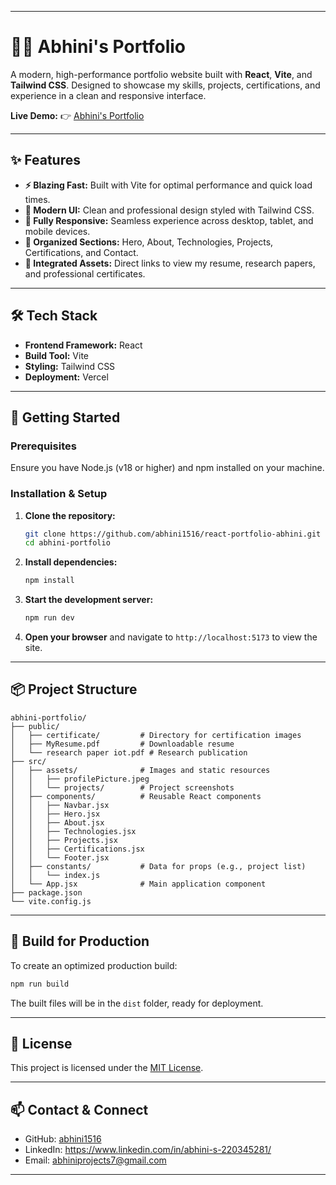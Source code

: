 
***

# **👩‍💻 Abhini's Portfolio**

A modern, high-performance portfolio website built with **React**, **Vite**, and **Tailwind CSS**. Designed to showcase my skills, projects, certifications, and experience in a clean and responsive interface.

**Live Demo:** 👉 [Abhini's Portfolio](https://abhini-portfolio.vercel.app/)

---

## **✨ Features**

- **⚡ Blazing Fast:** Built with Vite for optimal performance and quick load times.
- **🎨 Modern UI:** Clean and professional design styled with Tailwind CSS.
- **📱 Fully Responsive:** Seamless experience across desktop, tablet, and mobile devices.
- **📂 Organized Sections:** Hero, About, Technologies, Projects, Certifications, and Contact.
- **🔗 Integrated Assets:** Direct links to view my resume, research papers, and professional certificates.

---

## **🛠️ Tech Stack**

- **Frontend Framework:** React
- **Build Tool:** Vite
- **Styling:** Tailwind CSS
- **Deployment:** Vercel

---

## **🚀 Getting Started**

### **Prerequisites**

Ensure you have Node.js (v18 or higher) and npm installed on your machine.

### **Installation & Setup**

1.  **Clone the repository:**
    ```bash
    git clone https://github.com/abhini1516/react-portfolio-abhini.git
    cd abhini-portfolio
    ```

2.  **Install dependencies:**
    ```bash
    npm install
    ```

3.  **Start the development server:**
    ```bash
    npm run dev
    ```
4.  **Open your browser** and navigate to `http://localhost:5173` to view the site.

---

## **📦 Project Structure**

```
abhini-portfolio/
├── public/
│   ├── certificate/         # Directory for certification images
│   ├── MyResume.pdf         # Downloadable resume
│   └── research paper iot.pdf # Research publication
├── src/
│   ├── assets/              # Images and static resources
│   │   ├── profilePicture.jpeg
│   │   └── projects/        # Project screenshots
│   ├── components/          # Reusable React components
│   │   ├── Navbar.jsx
│   │   ├── Hero.jsx
│   │   ├── About.jsx
│   │   ├── Technologies.jsx
│   │   ├── Projects.jsx
│   │   ├── Certifications.jsx
│   │   └── Footer.jsx
│   ├── constants/           # Data for props (e.g., project list)
│   │   └── index.js
│   └── App.jsx              # Main application component
├── package.json
└── vite.config.js
```

---

## **🔧 Build for Production**

To create an optimized production build:

```bash
npm run build
```

The built files will be in the `dist` folder, ready for deployment.

---

## **📄 License**

This project is licensed under the  [MIT License](LICENSE).

---

## **📫 Contact & Connect**

- GitHub: [abhini1516](https://github.com/abhini1516)  
- LinkedIn: https://www.linkedin.com/in/abhini-s-220345281/ 
- Email: abhiniprojects7@gmail.com

***
